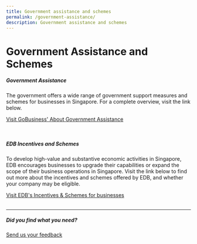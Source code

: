 ```yaml
---
title: Government assistance and schemes
permalink: /government-assistance/
description: Government assistance and schemes
---
```

# Government Assistance and Schemes


##### Government Assistance

The government offers a wide range of government support measures and schemes for businesses in Singapore. For a complete overview, visit the link below.

[Visit GoBusiness' About Government Assistance](https://www.gobusiness.gov.sg/gov-assist/)

<br>

##### EDB Incentives and Schemes

To develop high-value and substantive economic activities in Singapore, EDB encourages businesses to upgrade their capabilities or expand the scope of their business operations in Singapore. Visit the link below to find out more about the incentives and schemes offered by EDB, and whether your company may be eligible.

[Visit EDB's Incentives &amp; Schemes for businesses](https://www.edb.gov.sg/en/how-we-help/incentives-and-schemes.html)
<br>
<br>
<hr>

##### Did you find what you need?
[Send us your feedback](https://form.gov.sg/642693623cb98f001239be0d)